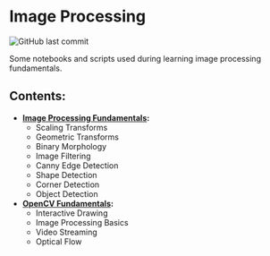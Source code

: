 # Image Processing

![GitHub last commit](https://img.shields.io/github/last-commit/mateuszk098/image-processing)

Some notebooks and scripts used during learning image processing fundamentals.

## **Contents:**

- **[Image Processing Fundamentals](https://github.com/mateuszk098/computer-vision/tree/master/image_processing_fundamentals):**
  - Scaling Transforms
  - Geometric Transforms
  - Binary Morphology
  - Image Filtering
  - Canny Edge Detection
  - Shape Detection
  - Corner Detection
  - Object Detection
- **[OpenCV Fundamentals](https://github.com/mateuszk098/computer-vision/tree/master/opencv_fundamentals):**
  - Interactive Drawing
  - Image Processing Basics
  - Video Streaming
  - Optical Flow
